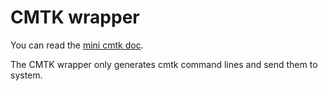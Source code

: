 # CMTK wrapper

You can read the [mini cmtk doc](https://github.com/LaboJeanPerrin/easyRLS/tree/master/Tools/cmtk).

The CMTK wrapper only generates cmtk command lines and send them to system.
